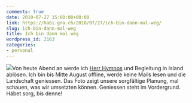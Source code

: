 ```yaml
---
comments: true
date: 2010-07-27 15:00:08+00:00
link: https://habi.gna.ch/2010/07/27/ich-bin-dann-mal-weg/
slug: ich-bin-dann-mal-weg
title: Ich bin dann mal weg
wordpress_id: 2163
categories:
- personal
---
```


[![](https://habi.gna.ch/wp-content/uploads/2010/07/iceland-300x213.jpg)](https://habi.gna.ch/wp-content/uploads/2010/07/iceland.jpg)Von heute Abend an werde ich [Herr Hymnos](https://hymnos.existenz.ch/2010/07/27/vulkanasche/) und Begleitung in Island ablösen. Ich bin bis Mitte August offline, werde keine Mails lesen und die Landschaft geniessen. Das Foto zeigt unsere sorgfältige Planung, mal schauen, was wir umsetzten können. Geniessen steht im Vordergrund.
Häbet sorg, bis denne!
